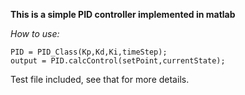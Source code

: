 **This is a simple PID controller implemented in matlab**

*How to use:* 

    PID = PID_Class(Kp,Kd,Ki,timeStep);
    output = PID.calcControl(setPoint,currentState);

Test file included, see that for more details.
